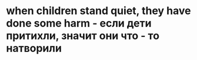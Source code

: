 # when children stand quiet, they have done some harm - если дети притихли, значит они что - то натворили
